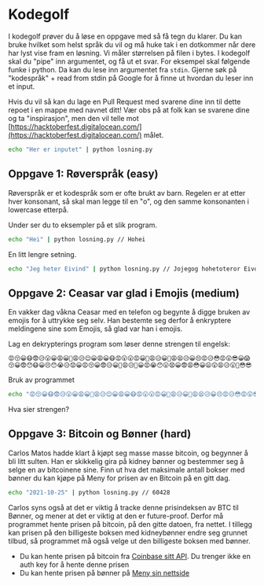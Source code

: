# Kodegolf

I kodegolf prøver du å løse en oppgave med så få tegn du klarer.
Du kan bruke hvilket som helst språk du vil og må huke tak i en dotkommer når dere har lyst vise fram en løsning.
Vi måler størrelsen på filen i bytes.
I kodegolf skal du "pipe" inn argumentet, og få ut et svar. For eksempel skal følgende funke i python.
Da kan du lese inn argumentet fra `stdin`. Gjerne søk på "kodespråk" + read from stdin på Google for å finne ut hvordan du leser inn et input.

Hvis du vil så kan du lage en Pull Request med svarene dine inn til dette repoet i en mappe med navnet ditt! Vær obs på at folk kan se svarene dine og ta "inspirasjon", men den vil telle mot [https://hacktoberfest.digitalocean.com/](https://hacktoberfest.digitalocean.com/) målet.

```bash
echo "Her er inputet" | python losning.py
```

## Oppgave 1: Røverspråk (easy)

Røverspråk er et kodespråk som er ofte brukt av barn. Regelen er at etter hver konsonant, så skal man legge til en "o", og den samme konsonanten i lowercase etterpå.

Under ser du to eksempler på et slik program.

```bash
echo "Hei" | python losning.py // Hohei
```

En litt lengre setning.

```bash
echo "Jeg heter Eivind" | python losning.py // Jojegog hohetoteror Eivovinondod
```

## Oppgave 2: Ceasar var glad i Emojis (medium)

En vakker dag våkna Ceasar med en telefon og begynte å digge bruken av emojis for å uttrykke seg selv. Han bestemte seg derfor å enkryptere meldingene sine som Emojis, så glad var han i emojis. 

Lag en dekrypterings program som løser denne strengen til engelsk: 

`😡😚😀😷😨😥😮😀😩😀😤😩😥😌😀😩😀😷😡😮😮😡😀😤😩😥😀😬😩😫😥😀😣😡😥😳😡😲😎😀😱😚😀😨😯😷😀😣😯😭😥😟😀😡😚😀😨😥😀😤😩😥😤😀😡😭😯😮😧😀😨😩😳😀😦😲😩😥😮😤😳😎`

Bruk av programmet

```bash
echo "😡😚😀😷😨😥😮😀😩😀😤😩😥😌😀😩😀😷😡😮😮😡😀😤😩😥😀😬😩😫😥😀😣😡😥😳😡😲😎😀😱😚😀😨😯😷😀😣😯😭😥😟😀😡😚😀😨😥😀😤😩😥😤😀😡😭😯😮😧😀😨😩😳😀😦😲😩😥😮😤😳😎" | python losning.py
```

Hva sier strengen?

## Oppgave 3: Bitcoin og Bønner (hard)

Carlos Matos hadde klart å kjøpt seg masse masse bitcoin, og begynner å bli litt sulten. Han er skikkelig gira på kidney bønner og bestemmer seg å selge en av bitcoinene sine. Finn ut hva det maksimale antall bokser med bønner du kan kjøpe på Meny for prisen av en Bitcoin på en gitt dag.

```bash
echo "2021-10-25" | python losning.py // 60428
```

Carlos syns også at det er viktig å tracke denne prisindeksen av BTC til Bønner, og mener at det er viktig at den er future-proof. Derfor må programmet hente prisen på bitcoin, på den gitte datoen, fra nettet. I tillegg kan prisen på den billigeste boksen med kidneybønner endre seg grunnet tilbud, så programmet må også velge ut den billigeste boksen med bønner.

- Du kan hente prisen på bitcoin fra [Coinbase sitt API](https://developers.coinbase.com/api/v2#get-spot-price). Du trenger ikke en auth key for å hente denne prisen
- Du kan hente prisen på bønner på [Meny sin nettside](https://meny.no/Sok/?query=kidney%20b%C3%B8nner)
